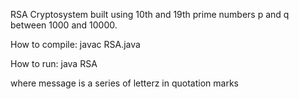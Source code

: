 RSA Cryptosystem built using 10th and 19th prime numbers p and q between 1000 and 10000.

How to compile:
javac RSA.java

How to run:
java RSA <message>

where message is a series of letterz in quotation marks